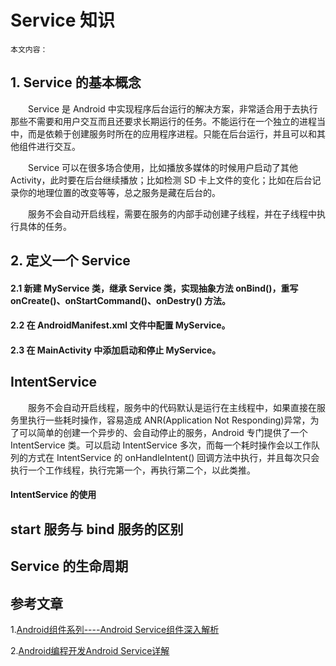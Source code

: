 # Service 知识

	本文内容：
	

## 1. Service 的基本概念
　　Service 是 Android 中实现程序后台运行的解决方案，非常适合用于去执行那些不需要和用户交互而且还要求长期运行的任务。不能运行在一个独立的进程当中，而是依赖于创建服务时所在的应用程序进程。只能在后台运行，并且可以和其他组件进行交互。

　　Service 可以在很多场合使用，比如播放多媒体的时候用户启动了其他 Activity，此时要在后台继续播放；比如检测 SD 卡上文件的变化；比如在后台记录你的地理位置的改变等等，总之服务是藏在后台的。

　　服务不会自动开启线程，需要在服务的内部手动创建子线程，并在子线程中执行具体的任务。

## 2. 定义一个 Service

#### 2.1 新建 MyService 类，继承 Service 类，实现抽象方法 onBind()，重写 onCreate()、onStartCommand()、onDestry() 方法。


#### 2.2 在 AndroidManifest.xml 文件中配置 MyService。


#### 2.3 在 MainActivity 中添加启动和停止 MyService。



## IntentService
　　服务不会自动开启线程，服务中的代码默认是运行在主线程中，如果直接在服务里执行一些耗时操作，容易造成 ANR(Application Not Responding)异常，为了可以简单的创建一个异步的、会自动停止的服务，Android 专门提供了一个 IntentService 类。可以启动 IntentService 多次，而每一个耗时操作会以工作队列的方式在 IntentService 的 onHandleIntent() 回调方法中执行，并且每次只会执行一个工作线程，执行完第一个，再执行第二个，以此类推。

#### IntentService 的使用


## start 服务与 bind 服务的区别

## Service 的生命周期




## 参考文章
1.[Android组件系列----Android Service组件深入解析](https://www.cnblogs.com/smyhvae/p/4070518.html)


2.[Android编程开发Android Service详解](https://www.2cto.com/kf/201802/721726.html)